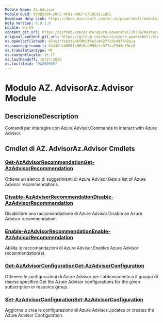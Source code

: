 ```yaml
---
Module Name: Az.Advisor
Module Guid: 860B550A-20CE-4FB1-BAE7-EF10E9221BCE
Download Help Link: https://docs.microsoft.com/en-us/powershell/module/az.advisor
Help Version: 0.0.1.0
Locale: en-US
content_git_url: https://github.com/Azure/azure-powershell/blob/master/src/Advisor/Advisor/help/Az.Advisor.md
original_content_git_url: https://github.com/Azure/azure-powershell/blob/master/src/Advisor/Advisor/help/Az.Advisor.md
ms.openlocfilehash: 87ce3cfeb23848f0b0f5a514d27fa56d97702a1a
ms.sourcegitcommit: b4a38bcb0501a9016a4998efd377aa75d3ef9ce8
ms.translationtype: MT
ms.contentlocale: it-IT
ms.lasthandoff: 10/27/2020
ms.locfileid: "94299995"
---
```

# <span data-ttu-id="2ecc8-101">Modulo AZ. Advisor</span><span class="sxs-lookup"><span data-stu-id="2ecc8-101">Az.Advisor Module</span></span>
## <span data-ttu-id="2ecc8-102">Descrizione</span><span class="sxs-lookup"><span data-stu-id="2ecc8-102">Description</span></span>
<span data-ttu-id="2ecc8-103">Comandi per interagire con Azure Advisor.</span><span class="sxs-lookup"><span data-stu-id="2ecc8-103">Commands to interact with Azure Advisor.</span></span>

## <span data-ttu-id="2ecc8-104">Cmdlet di AZ. Advisor</span><span class="sxs-lookup"><span data-stu-id="2ecc8-104">Az.Advisor Cmdlets</span></span>
### [<span data-ttu-id="2ecc8-105">Get-AzAdvisorRecommendation</span><span class="sxs-lookup"><span data-stu-id="2ecc8-105">Get-AzAdvisorRecommendation</span></span>](Get-AzAdvisorRecommendation.md)
<span data-ttu-id="2ecc8-106">Ottiene un elenco di suggerimenti di Azure Advisor.</span><span class="sxs-lookup"><span data-stu-id="2ecc8-106">Gets a list of Azure Advisor recommendations.</span></span>

### [<span data-ttu-id="2ecc8-107">Disable-AzAdvisorRecommendation</span><span class="sxs-lookup"><span data-stu-id="2ecc8-107">Disable-AzAdvisorRecommendation</span></span>](Disable-AzAdvisorRecommendation.md)
<span data-ttu-id="2ecc8-108">Disabilitare una raccomandazione di Azure Advisor.</span><span class="sxs-lookup"><span data-stu-id="2ecc8-108">Disable an Azure Advisor recommendation.</span></span>

### [<span data-ttu-id="2ecc8-109">Enable-AzAdvisorRecommendation</span><span class="sxs-lookup"><span data-stu-id="2ecc8-109">Enable-AzAdvisorRecommendation</span></span>](Enable-AzAdvisorRecommendation.md)
<span data-ttu-id="2ecc8-110">Abilita le raccomandazioni di Azure Advisor.</span><span class="sxs-lookup"><span data-stu-id="2ecc8-110">Enables Azure Advisor recommendation(s).</span></span>

### [<span data-ttu-id="2ecc8-111">Get-AzAdvisorConfiguration</span><span class="sxs-lookup"><span data-stu-id="2ecc8-111">Get-AzAdvisorConfiguration</span></span>](Get-AzAdvisorConfiguration.md)
<span data-ttu-id="2ecc8-112">Ottenere le configurazioni di Azure Advisor per l'abbonamento o il gruppo di risorse specifico.</span><span class="sxs-lookup"><span data-stu-id="2ecc8-112">Get the Azure Advisor configurations for the given subscription or resource group.</span></span>

### [<span data-ttu-id="2ecc8-113">Set-AzAdvisorConfiguration</span><span class="sxs-lookup"><span data-stu-id="2ecc8-113">Set-AzAdvisorConfiguration</span></span>](Set-AzAdvisorConfiguration.md)
<span data-ttu-id="2ecc8-114">Aggiorna o crea la configurazione di Azure Advisor.</span><span class="sxs-lookup"><span data-stu-id="2ecc8-114">Updates or creates the Azure Advisor Configuration.</span></span>
